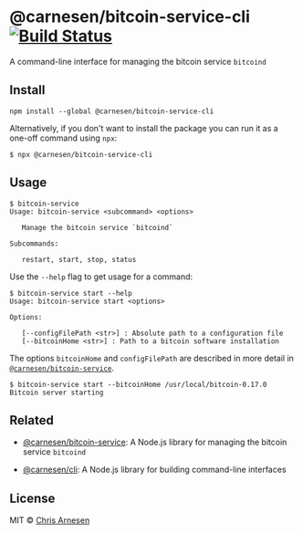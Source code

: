 # @carnesen/bitcoin-service-cli [![Build Status](https://travis-ci.com/carnesen/bitcoin-service-cli.svg?branch=master)](https://travis-ci.com/carnesen/bitcoin-service-cli)
A command-line interface for managing the bitcoin service `bitcoind`

## Install
```
npm install --global @carnesen/bitcoin-service-cli
```

Alternatively, if you don't want to install the package you can run it as a one-off command using `npx`:
```
$ npx @carnesen/bitcoin-service-cli
```

## Usage
```
$ bitcoin-service
Usage: bitcoin-service <subcommand> <options>

   Manage the bitcoin service `bitcoind`

Subcommands:

   restart, start, stop, status
```
Use the `--help` flag to get usage for a command:
```
$ bitcoin-service start --help
Usage: bitcoin-service start <options>

Options:

   [--configFilePath <str>] : Absolute path to a configuration file
   [--bitcoinHome <str>] : Path to a bitcoin software installation

```
The options `bitcoinHome` and `configFilePath` are described in more detail in [`@carnesen/bitcoin-service`](https://github.com/carnesen/bitcoin-service#readme).

```
$ bitcoin-service start --bitcoinHome /usr/local/bitcoin-0.17.0
Bitcoin server starting
```

## Related
- [@carnesen/bitcoin-service](https://github.com/carnesen/bitcoin-service): A Node.js library for managing the bitcoin service `bitcoind`

- [@carnesen/cli](https://github.com/carnesen/cli): A Node.js library for building command-line interfaces

## License

MIT © [Chris Arnesen](https://www.carnesen.com)
